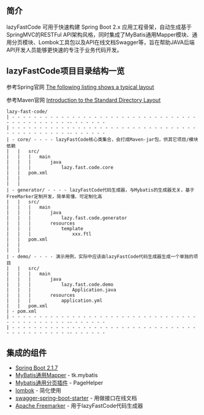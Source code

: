 ## 简介
lazyFastCode 可用于快速构建 Spring Boot 2.x 应用工程骨架，自动生成基于SpringMVC的RESTFul API架构风格，同时集成了MyBatis通用Mapper模块、通用分页模块、Lombok工具包以及API在线文档Swagger等，旨在帮助JAVA后端API开发人员能够更快速的专注于业务代码开发。

## lazyFastCode项目目录结构一览
参考Spring官网
[The following listing shows a typical layout](https://docs.spring.io/spring-boot/docs/2.1.7.RELEASE/reference/html/using-boot-structuring-your-code.html#using-boot-locating-the-main-class)

参考Maven官网
[Introduction to the Standard Directory Layout](http://maven.apache.org/guides/introduction/introduction-to-the-standard-directory-layout.html)

    lazy-fast-code/
    | - - - - - - - - - - - - - - - - - - - - - - - - - - - - - - - - - - - - - - - - - - - - - -- - - - - - -
    | - - - - - - - - - - - - - - - - - - - - - - - - - - - - - - - - - - - - - - - - - - - - - -- - - - - - -
    | - core/ - - - - lazyFastCode核心类集合，会打成Maven-jar包，供其它项目/模块依赖
    |   |   src/
    |   |   |   main
    |   |   |       java
    |   |   |           lazy.fast.code.core
    |   |   pom.xml
    |   |
    |   |
    | - generator/ - - - - lazyFastCode代码生成器，与Mybatis的生成器无关，基于FreeMarker定制开发，简单易懂、可定制化高
    |   |   src/
    |   |   |   main
    |   |   |       java
    |   |   |           lazy.fast.code.generator
    |   |   |       resources
    |   |   |           template
    |   |   |               xxx.ftl
    |   |   pom.xml
    |   |
    |   |
    | - demo/ - - - - 演示用例，实际中应该由lazyFastCode代码生成器生成一个单独的项目
    |   |   src/
    |   |   |   main
    |   |   |       java
    |   |   |           lazy.fast.code.demo
    |   |   |               Application.java
    |   |   |       resources
    |   |   |           application.yml
    |   |   pom.xml
    | - pom.xml
    | - - - - - - - - - - - - - - - - - - - - - - - - - - - - - - - - - - - - - - - - - - - - - -- - - - - - -
    | - - - - - - - - - - - - - - - - - - - - - - - - - - - - - - - - - - - - - - - - - - - - - -- - - - - - -

## 集成的组件
- [Spring Boot 2.1.7](https://docs.spring.io/spring-boot/docs/2.1.7.RELEASE/reference/html/)
- [MyBatis通用Mapper](https://github.com/abel533/Mapper) - tk.mybatis
- [Mybatis通用分页插件](https://github.com/pagehelper/Mybatis-PageHelper) - PageHelper
- [lombok](https://projectlombok.org/) - 简化使用
- [swagger-spring-boot-starter](https://github.com/SpringForAll/spring-boot-starter-swagger) - 用做接口在线文档
- [Apache Freemarker](https://github.com/apache/freemarker) - 用于lazyFastCode代码生成器


